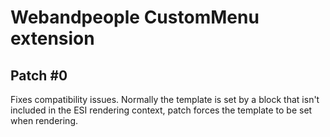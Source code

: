 # Webandpeople CustomMenu extension

## Patch #0

Fixes compatibility issues. Normally the template is set by a block that isn't
included in the ESI rendering context, patch forces the template to be set when
rendering.
